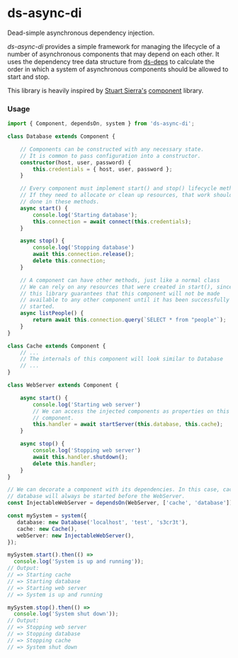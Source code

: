 # ds-async-di

Dead-simple asynchronous dependency injection.

*ds-async-di* provides a simple framework for managing the lifecycle of a number
of asynchronous components that may depend on each other. It uses the dependency
tree data structure from [ds-deps](https://github.com/kendru/ds-deps) to
calculate the order in which a system of asynchronous components should be
allowed to start and stop.

This library is heavily inspired by [Stuart Sierra's](https://github.com/stuartsierra)
[component](https://github.com/stuartsierra/component) library.

### Usage

```typescript
import { Component, dependsOn, system } from 'ds-async-di';

class Database extends Component {

    // Components can be constructed with any necessary state.
    // It is common to pass configuration into a constructor.
    constructor(host, user, password) {
        this.credentials = { host, user, password };
    }

    // Every component must implement start() and stop() lifecycle methods
    // If they need to allocate or clean up resources, that work should be
    // done in these methods.
    async start() {
        console.log('Starting database');
        this.connection = await connect(this.credentials);
    }

    async stop() {
        console.log('Stopping database')
        await this.connection.release();
        delete this.connection;
    }

    // A component can have other methods, just like a normal class
    // We can rely on any resources that were created in start(), since
    // this library guarantees that this component will not be made
    // available to any other component until it has been successfully
    // started.
    async listPeople() {
        return await this.connection.query(`SELECT * from "people"`);
    }
}

class Cache extends Component {
    // ...
    // The internals of this component will look similar to Database
    // ...
}

class WebServer extends Component {

    async start() {
        console.log('Starting web server')
        // We can access the injected components as properties on this
        // component.
        this.handler = await startServer(this.database, this.cache);
    }

    async stop() {
        console.log('Stopping web server')
        await this.handler.shutdown();
        delete this.handler;
    }
}

// We can decorate a component with its dependencies. In this case, cache and
// database will always be started before the WebServer.
const InjectableWebServer = dependsOn(WebServer, ['cache', 'database']);

const mySystem = system({
   database: new Database('localhost', 'test', 's3cr3t'),
   cache: new Cache(),
   webServer: new InjectableWebServer(),
});

mySystem.start().then(() =>
  console.log('System is up and running'));
// Output:
// => Starting cache
// => Starting database
// => Starting web server
// => System is up and running

mySystem.stop().then(() =>
  console.log('System shut down'));
// Output:
// => Stopping web server
// => Stopping database
// => Stopping cache
// => System shut down
```
